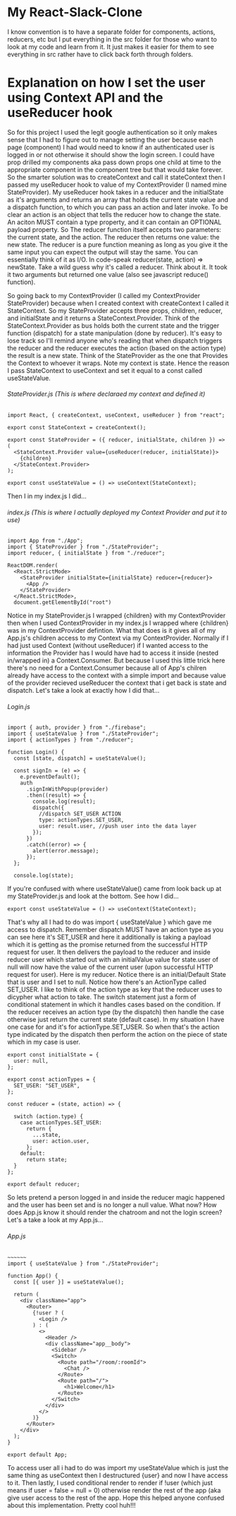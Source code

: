 # My React-Slack-Clone

I know convention is to have a separate folder for components, actions, reducers, etc
but I put everything in the src folder for those who want to look at my code
and learn from it. It just makes it easier for them to see everything in src
rather have to click back forth through folders.


# Explanation on how I set the user using Context API and the useReducer hook
So for this project I used the legit google authentication so it only makes sense that I had to figure out to manage setting the user because each page (component) I had would need to know if an authenticated user is logged in or not otherwise it should show the login screen. I could have prop drilled my components aka pass down props one child at time to the appropriate component in the component tree but that would take forever. So the smarter solution was to createContext and call it stateContext then I passed my useReducer hook to value of my ContextProvider (I named mine StateProvider). My useReducer hook takes in a reducer and the initialState as it's arguments and returns an array that holds the current state value and a dispatch function, to which you can pass an action and later invoke. To be clear an action is an object that tells the reducer how to change the state. An aciton MUST contain a type property, and it can contain an OPTIONAL payload property. So The reducer function itself accepts two parameters: the current state, and the action. The reducer then returns one value: the new state. The reducer is a pure function meaning as long as you give it the same input you can expect the output will stay the same. You can essentially think of it as I/O. In code-speak reducer(state, action) => newState. Take a wild guess why it's called a reducer. Think about it. It took it two arguments but returned one value (also see javascript reduce() function). 

So going back to my ContextProvider (I called my ContextProvider StateProvider) because when I created context with createContext I called it StateContext. So my StateProvider accepts three props, children, reducer, and initialState and it returns a StateContext.Provider. Think of the StateContext.Provider as bus holds both the current state and the trigger function (dispatch) for a state manipulation (done by reducer). It's easy to lose track so I'll remind anyone who's reading that when dispatch triggers the reducer and the reducer executes the action (based on the action type) the result is a new state. Think of the StateProvider as the one that Provides the Context to whoever it wraps. Note my context is state. Hence the reason I pass StateContext to useContext and set it equal to a const called useStateValue. 

###### StateProvider.js (This is where declaraed my context and defined it)
```
import React, { createContext, useContext, useReducer } from "react";

export const StateContext = createContext();

export const StateProvider = ({ reducer, initialState, children }) => (
  <StateContext.Provider value={useReducer(reducer, initialState)}>
    {children}
  </StateContext.Provider>
);

export const useStateValue = () => useContext(StateContext);
```

Then I in my index.js I did...

###### index.js (This is where I actually deployed my Context Provider and put it to use)
```
import App from "./App";
import { StateProvider } from "./StateProvider";
import reducer, { initialState } from "./reducer";

ReactDOM.render(
  <React.StrictMode>
    <StateProvider initialState={initialState} reducer={reducer}>
      <App />
    </StateProvider>
  </React.StrictMode>,
  document.getElementById("root")
 ```
 
Notice in my StateProvider.js I wrapped {children} with my ContextProvider then when I used ContextProvider in my index.js I wrapped <App/> where {children} was in my ContextProvider defintion. What that does is it gives all of my App.js's children access to my Context via my ContextProvider. Normally if I had just used Context (without useReducer) if I wanted access to the information the Provider has I would have had to access it inside (nested in/wrapped in) a Context.Consumer. But because I used this little trick here there's no need for a Context.Consumer because all of App's chilren already have access to the context with a simple import and because value of the provider recieved useReducer the context that i get back is state and dispatch. Let's take a look at exactly how I did that...

###### Login.js
```
import { auth, provider } from "./firebase";
import { useStateValue } from "./StateProvider";
import { actionTypes } from "./reducer";

function Login() {
  const [state, dispatch] = useStateValue();

  const signIn = (e) => {
    e.preventDefault();
    auth
      .signInWithPopup(provider)
      .then((result) => {
        console.log(result);
        dispatch({
          //dispatch SET_USER ACTION
          type: actionTypes.SET_USER,
          user: result.user, //push user into the data layer
        });
      })
      .catch((error) => {
        alert(error.message);
      });
  };

  console.log(state);

```
If you're confused with where useStateValue() came from look back up at my StateProvider.js and look at the bottom. See how I did...

```
export const useStateValue = () => useContext(StateContext);
```

That's why all I had to do was import { useStateValue } which gave me access to dispatch. Remember dispatch MUST have an action type as you can see here it's SET_USER and here it additionally is taking a payload which it is getting as the promise returned from the successful HTTP request for user. It then delivers the payload to the reducer and inside reducer user which started out with an initialValue value for state.user of null will now have the value of the current user (upon successful HTTP request for user). Here is my reducer. Notice there is an initial/Default State that is user and I set to null. Notice how there's an ActionType called SET_USER. I like to think of the action type as key that the reducer uses to dicypher what action to take. The switch statement just a form of conditional statement in which it handles cases based on the condition. If the reducer receives an action type (by the dispatch) then handle the case otherwise just return the current state (default case). In my situation I have one case for and it's for actionType.SET_USER. So when that's the action type indicated by the dispatch then perform the action on the piece of state which in my case is user.

```
export const initialState = {
  user: null,
};

export const actionTypes = {
  SET_USER: "SET_USER",
};

const reducer = (state, action) => {

  switch (action.type) {
    case actionTypes.SET_USER:
      return {
        ...state,
        user: action.user,
      };
    default:
      return state;
  }
};

export default reducer;
```

So lets pretend a person logged in and inside the reducer magic happened and the user has been set and is no longer a null value. What now? How does App.js know it should render the chatroom and not the login screen? Let's a take a look at my App.js...

###### App.js
```
~~~~~~
import { useStateValue } from "./StateProvider";

function App() {
  const [{ user }] = useStateValue();

  return (
    <div className="app">
      <Router>
        {!user ? (
          <Login />
        ) : (
          <>
            <Header />
            <div className="app__body">
              <Sidebar />
              <Switch>
                <Route path="/room/:roomId">
                  <Chat />
                </Route>
                <Route path="/">
                  <h1>Welcome</h1>
                </Route>
              </Switch>
            </div>
          </>
        )}
      </Router>
    </div>
  );
}

export default App;
```

To access user all i had to do was import my useStateValue which is just the same thing as useContext then I destructured {user} and now I have access to it. Then lastly, I used conditional render to render <Login /> if !user (which just means if user = false = null = 0) otherwise render the rest of the app (aka give user access to the rest of the app. Hope this helped anyone confused about this implementation. Pretty cool huh!!! 
